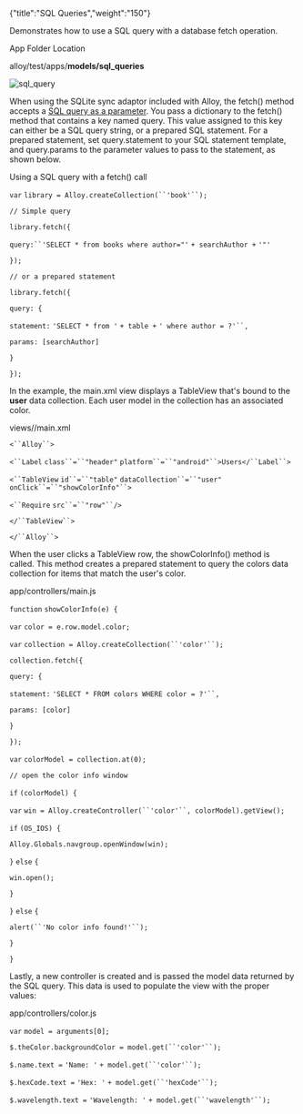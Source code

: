 {"title":"SQL Queries","weight":"150"}

Demonstrates how to use a SQL query with a database fetch operation.

App Folder Location

alloy/test/apps/**models/sql\_queries**

![sql_query](/Images/appc/download/attachments/41845731/sql_query.png)

When using the SQLite sync adaptor included with Alloy, the fetch() method accepts a [SQL query as a parameter](https://docs.appcelerator.com/platform/latest/#!/guide/Alloy_Sync_Adapters_and_Migrations-section-src-36739597_AlloySyncAdaptersandMigrations-SQLiteSyncAdapter). You pass a dictionary to the fetch() method that contains a key named query. This value assigned to this key can either be a SQL query string, or a prepared SQL statement. For a prepared statement, set query.statement to your SQL statement template, and query.params to the parameter values to pass to the statement, as shown below.

Using a SQL query with a fetch() call

`var` `library = Alloy.createCollection(``'book'``);`

`// Simple query`

`library.fetch({`

`query:``'SELECT * from books where author="'` `+ searchAuthor +` `'"'`

`});`

`// or a prepared statement`

`library.fetch({`

`query: { `

`statement:` `'SELECT * from '` `+ table +` `' where author = ?'``, `

`params: [searchAuthor] `

`}`

`});`

In the example, the main.xml view displays a TableView that's bound to the **user** data collection. Each user model in the collection has an associated color.

views/<platform>/main.xml

`<``Alloy``>`

`<``Label`  `class``=``"header"`  `platform``=``"android"``>Users</``Label``>`

`<``TableView`  `id``=``"table"`  `dataCollection``=``"user"`  `onClick``=``"showColorInfo"``>`

`<``Require`  `src``=``"row"``/>`

`</``TableView``>`

`</``Alloy``>`

When the user clicks a TableView row, the showColorInfo() method is called. This method creates a prepared statement to query the colors data collection for items that match the user's color.

app/controllers/main.js

`function` `showColorInfo(e) {`

`var` `color = e.row.model.color;`

`var` `collection = Alloy.createCollection(``'color'``);`

`collection.fetch({`

`query: {`

`statement:` `'SELECT * FROM colors WHERE color = ?'``,`

`params: [color]`

`}`

`});`

`var` `colorModel = collection.at(0);`

`// open the color info window`

`if` `(colorModel) {`

`var` `win = Alloy.createController(``'color'``, colorModel).getView();`

`if` `(OS_IOS) {`

`Alloy.Globals.navgroup.openWindow(win);`

`}` `else` `{`

`win.open();`

`}`

`}` `else` `{`

`alert(``'No color info found!'``);`

`}`

`}`

Lastly, a new controller is created and is passed the model data returned by the SQL query. This data is used to populate the view with the proper values:

app/controllers/color.js

`var` `model = arguments[0];`

`$.theColor.backgroundColor = model.get(``'color'``);`

`$.name.text =` `'Name: '` `+ model.get(``'color'``);`

`$.hexCode.text =` `'Hex: '` `+ model.get(``'hexCode'``);`

`$.wavelength.text =` `'Wavelength: '` `+ model.get(``'wavelength'``);`
